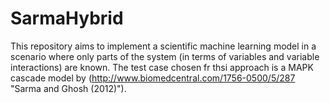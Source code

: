 # SarmaHybrid

This repository aims to implement a scientific machine learning model in a scenario where only parts of the system (in terms of variables and variable interactions) are known. The test case chosen fr thsi approach is a MAPK cascade model by (http://www.biomedcentral.com/1756-0500/5/287 "Sarma and Ghosh (2012)").